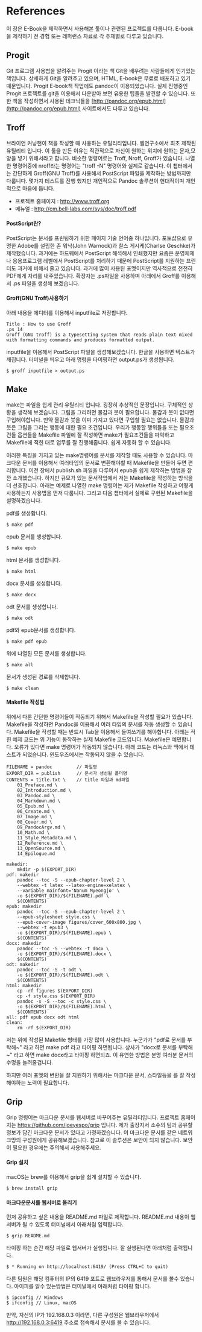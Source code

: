 
# References
이 장은 E-Book을 제작하면서 사용해본 툴이나 관련된 프로젝트를 다룹니다.
E-book을 제작하기 전 경험 또는 레퍼런스 자료로 각 주제별로 다루고 있습니다.

## Progit
Git 프로그램 사용법을 알려주는 Progit 이라는 책 Git을 배우려는 사람들에게 인기있는 책입니다.
상세하게 Git을 알려주고 있으며, HTML, E-book은 무료로 배포하고 있기 때문입니다.
Progit E-book책 작업에도 pandoc이 이용되었습니다.
실제 진행중인 Progit 프로젝트를 git을 이용해서 다운받아 보면 유용한 팁들을 발견할 수 있습니다.
또한 책을 작성하면서 사용된 테크닉들을 [http://pandoc.org/epub.html](http://pandoc.org/epub.html) 사이트에서도 다루고 있습니다.

## Troff
브라이언 커닝헌이 책을 작성할 때 사용하는 유틸리티입니다. 벨연구소에서 최초 제작된 유틸리티 입니다.
이 툴을 만든 이유는 직관적으로 자신이 원하는 위치에 원하는 문자,모양을 넣기 위해서라고 합니다.
비슷한 명령어로는 Troff, Nroff, Groff가 있습니다. 나열한 명령어중에 nroff라는 명령어는 "troff -N" 명령어와 실제로 같습니다.
이 챕터에서는 간단하게 Groff(GNU Troff)를 사용해서 PostScript 파일을 제작하는 방법까지만 다룹니다.
몇가지 테스트를 진행 했지만 개인적으로 Pandoc 솔루션이 현대적이며 개인적으로 마음에 듭니다.

- 프로젝트 홈페이지 : http://www.troff.org
- 메뉴얼 : http://cm.bell-labs.com/sys/doc/troff.pdf

#### PostScript란?
PostScript는 문서를 프린팅하기 위한 페이지 기술 언어중 하나입니다.
포토샵으로 유명한 Adobe를 설립한 존 워낙(John Warnock)과 
찰스 게시케(Charlse Geschke)가 제작했습니다.
과거에는 하드웨에서 PostScript 해석해서 인쇄했지만 요즘은 운영체제나 응용프로그램 레벨에서 PostScript를
처리하기 때문에 PostScript를 지원하는 프린터도 과거에 비해서 줄고 있습니다.
과거에 많이 사용된 포멧이지만 역사적으로 천천히 PDF에게 자리를 내주었습니다.
확장자는 .ps파일을 사용하며 아래에서 Groff를 이용해서 .ps 파일을 생성해 보겠습니다.

#### Groff(GNU Troff)사용하기
아래 내용을 에디터를 이용해서 inputfile로 저장합니다.

	Title : How to use Groff
	.ps 14
	Groff (GNU troff) is a typesetting system that reads plain text mixed with formatting commands and produces formatted output.


inputfile을 이용해서 PostScript 파일을 생성해보겠습니다. 한글을 사용하면 텍스트가 깨집니다.
터미널을 띄우고 아래 명령을 타이핑하면 output.ps가 생성됩니다.

	$ groff inputfile > output.ps


## Make
make는 파일을 쉽게 관리 유틸리티 입니다.
굉장히 추상적인 문장입니다.
구체적인 상황을 생각해 보겠습니다.
그림을 그리려면 물감과 붓이 필요합니다. 물감과 붓이 없다면 구입해야합니다.
만약 물감과 붓을 이미 가지고 있다면 구입할 필요는 없습니다.
물감과 붓은 그림을 그리는 행동에 대한 필요 조건입니다.
우리가 행동할 행위들을 또는 필요조건들 옵션들을 Makefile 파일에 잘 작성하면
make가 필요조건들을 파악하고 Makefile에 적힌 대로 업무를 잘 진행해줍니다.
쉽게 자동화 할 수 있습니다.

이러한 특징을 가지고 있는 make명령어를 문서를 제작할 때도 사용할 수 있습니다.
마크다운 문서를 이용해서 여러타입의 문서로 변환해야할 때 Makefile을 만들어 두면 편리합니다.
이전 장에서 publish.sh 파일을 다루어서 epub을 쉽게 제작하는 방법을 잠깐 소개했습니다.
하지만 규모가 있는 문서작업에서 저는 Makefile을 작성하는 방식을 더 선호합니다.
아래는 예제로 나열한 make 명령어는 제가 Makefile 작성하고 어떻게 사용하는지 사용법을 먼저 다룹니다.
그리고 다음 챕터에서 실제로 구현된 Makefile을 설명하겠습니다.

pdf를 생성합니다.

	$ make pdf

epub 문서를 생성합니다.

	$ make epub

html 문서를 생성합니다.

	$ make html

docx 문서를 생성합니다.

	$ make docx

odt 문서를 생성합니다.

	$ make odt

pdf와 epub문서를 생성합니다.

	$ make pdf epub

위에 나열된 모든 문서를 생성합니다.
	
	$ make all

문서가 생성된 경로를 삭제합니다.
	
	$ make clean

#### Makefile 작성법
위에서 다룬 간단한 명령어들이 작동되기 위해서 Makefile을 작성할 필요가 있습니다.
Makefile을 작성하면 Pandoc을 이용해서 여러 타입의 문서를 자동 생성할 수 있습니다.
Makefile을 작성할 때는 반드시 Tab을 이용해서 들여쓰기를 해야합니다.
아래는 적힌 예제 코드는 위 기능이 동작하는 실제 Makefile 코드입니다.
Makefile은 예민합니다. 오류가 있다면 make 명령어가 작동되지 않습니다.
아래 코드는 리눅스와 맥에서 테스트가 되었습니다. 윈도우즈에서는 작동되지 않을 수 있습니다.

	FILENAME = pandoc         // 파일명
	EXPORT_DIR = publish      // 문서가 생성될 폴더명
	CONTENTS = title.txt \    // title 파일과 md파일
		01_Preface.md \
		02_Introduction.md \
		03_Pandoc.md \
		04_Markdown.md \
		05_Epub.md \
		06_Create.md \
		07_Image.md \
		08_Cover.md \
		09_PandocArgv.md \
		10_Math.md \
		11_Style_Metadata.md \
		12_Reference.md \
		13_OpenSource.md \
		14_Epilogue.md

	makedir:
		mkdir -p $(EXPORT_DIR)
	pdf: makedir
		pandoc --toc -S --epub-chapter-level 2 \
		--webtex -t latex --latex-engine=xelatex \
		--variable mainfont='Nanum Myeongjo' \
		-o $(EXPORT_DIR)/$(FILENAME).pdf \
		$(CONTENTS)
	epub: makedir
		pandoc --toc -S --epub-chapter-level 2 \
		--epub-stylesheet style.css \
		--epub-cover-image figures/cover_600x800.jpg \
		--webtex -t epub3 \
		-o $(EXPORT_DIR)/$(FILENAME).epub \
		$(CONTENTS)
	docx: makedir
		pandoc --toc -S --webtex -t docx \
		-o $(EXPORT_DIR)/$(FILENAME).docx \
		$(CONTENTS)
	odt: makedir
		pandoc --toc -S -t odt \
		-o $(EXPORT_DIR)/$(FILENAME).odt \
		$(CONTENTS)
	html: makedir
		cp -rf figures $(EXPORT_DIR)
		cp -f style.css $(EXPORT_DIR)
		pandoc -s -S --toc -c style.css \
		-o $(EXPORT_DIR)/$(FILENAME).html \
		$(CONTENTS)
	all: pdf epub docx odt html
	clean:
		rm -rf $(EXPORT_DIR)

저는 위에 작성된 Makefile 형태를 가장 많이 사용합니다.
누군가가 "pdf로 문서를 부탁해~" 라고 하면 make pdf 라고 타이핑 하면됩니다.
상사가 "docx로 문서를 부탁해~" 라고 하면 make docx라고 타이핑 하면되죠.
이 유연한 방법은 분명 여러분 문서의 수명을 늘려줄겁니다.

하지만 여러 포멧의 변환을 잘 지원하기 위해서는
마크다운 문서, 스타일등을 를 잘 작성해야하는 노력이 필요합니다.

## Grip
Grip 명령어는 마크다운 문서를 웹서버로 바꾸어주는 유틸리티입니다.
프로젝트 홈페이지는 https://github.com/joeyespo/grip 입니다.
제가 출장지서 소수의 팀과 공유할 정보가 담긴 마크다운 문서가 있다고 가정하겠습니다.
이 마크다운 문서를 같은 네트워크망의 구성원에게 공유해보겠습니다.
참고로 이 솔루션은 보안이 되지 않습니다. 보안이 필요한 경우에는 주의해서 사용해주세요.

#### Grip 설치
macOS는 brew를 이용해서 grip을 쉽게 설치할 수 있습니다.

	$ brew install grip


#### 마크다운문서를 웹서버로 올리기
먼저 공유하고 싶은 내용을 README.md 파일로 제작합니다.
README.md 내용이 웹서버가 될 수 있도록 터미널에서 아래처럼 입력합니다.

	$ grip README.md

타이핑 하는 순간 해당 파일로 웹서버가 실행됩니다. 잘 실행된다면 아래처럼 출력됩니다.

	$ * Running on http://localhost:6419/ (Press CTRL+C to quit)

다른 팀원은 해당 컴퓨터의 IP의 6419 포트로 웹브라우저를 통해서 문서를 볼수 있습니다.
아이피를 알수 있는방법은 터미널에서 아래처럼 타이핑 합니다.

	$ ipconfig // Windows
	$ ifconfig // Linux, macOS

만약, 자신의 IP가 192.168.0.3 이라면,
다른 구성원은 웹브라우저에서 http://192.168.0.3:6419 주소로 접속해서 문서를 볼 수 있습니다.
